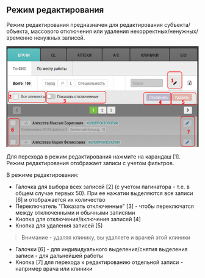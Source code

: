 ## Режим редактирования

Режим редактирования предназначен для редактирования субъекта/объекта, массового отключения или удаления некорректных/ненужных/временно ненужных записей.

![](../images/rep-planning-central-block-edit.png)

Для перехода в режим редактирования нажмите на карандаш [1].
Режим редактирования отображает записи с учетом фильтров.

В режиме редактирования:
- Галочка для выбора всех записей [2] (с учетом пагинатора - т.е. в общем случае первых 50).
  При ее нажатии выделяются все записи [6] и отображается их количество
- Переключатель "Показать отключенные" [3] - чтобы переключатся между отключенными и обычными записями
- Кнопка для отключения/включения записей [4]
- Кнопка для удаления записей [5]

> Внимание - удаляя клинику, вы удаляете и врачей этой клиники

- Галочки [6] - для индивидуального выделения/снятия выделения записи - для дальнейшей работы
- Кнопка [7] для перехода к редактированию отдельной записи - например врача или клиники
